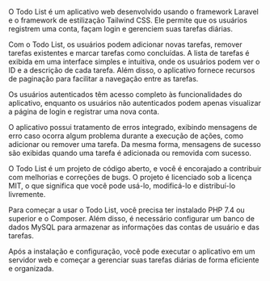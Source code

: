 O Todo List é um aplicativo web desenvolvido usando o framework Laravel e o framework de estilização Tailwind CSS. Ele permite que os usuários registrem uma conta, façam login e gerenciem suas tarefas diárias.

Com o Todo List, os usuários podem adicionar novas tarefas, remover tarefas existentes e marcar tarefas como concluídas. A lista de tarefas é exibida em uma interface simples e intuitiva, onde os usuários podem ver o ID e a descrição de cada tarefa. Além disso, o aplicativo fornece recursos de paginação para facilitar a navegação entre as tarefas.

Os usuários autenticados têm acesso completo às funcionalidades do aplicativo, enquanto os usuários não autenticados podem apenas visualizar a página de login e registrar uma nova conta.

O aplicativo possui tratamento de erros integrado, exibindo mensagens de erro caso ocorra algum problema durante a execução de ações, como adicionar ou remover uma tarefa. Da mesma forma, mensagens de sucesso são exibidas quando uma tarefa é adicionada ou removida com sucesso.

O Todo List é um projeto de código aberto, e você é encorajado a contribuir com melhorias e correções de bugs. O projeto é licenciado sob a licença MIT, o que significa que você pode usá-lo, modificá-lo e distribuí-lo livremente.

Para começar a usar o Todo List, você precisa ter instalado PHP 7.4 ou superior e o Composer. Além disso, é necessário configurar um banco de dados MySQL para armazenar as informações das contas de usuário e das tarefas.

Após a instalação e configuração, você pode executar o aplicativo em um servidor web e começar a gerenciar suas tarefas diárias de forma eficiente e organizada.
